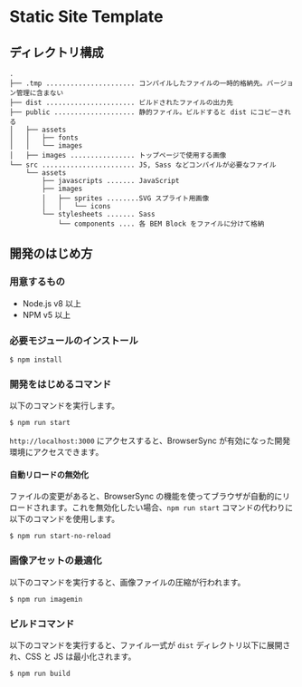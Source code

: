 # Static Site Template

## ディレクトリ構成

```
.
├── .tmp ...................... コンパイルしたファイルの一時的格納先。バージョン管理に含まない
├── dist ...................... ビルドされたファイルの出力先
├── public .................... 静的ファイル。ビルドすると dist にコピーされる
│   ├── assets
│   │   ├── fonts
│   │   └── images
│   ├── images ................ トップページで使用する画像
└── src ....................... JS, Sass などコンパイルが必要なファイル
    └── assets
        ├── javascripts ....... JavaScript
        ├── images
        │   ├── sprites ........SVG スプライト用画像
        │   │   └── icons
        └── stylesheets ....... Sass
            └── components .... 各 BEM Block をファイルに分けて格納
```

## 開発のはじめ方

### 用意するもの

- Node.js v8 以上
- NPM v5 以上

### 必要モジュールのインストール

```
$ npm install
```

### 開発をはじめるコマンド

以下のコマンドを実行します。

```
$ npm run start
```

`http://localhost:3000` にアクセスすると、BrowserSync が有効になった開発環境にアクセスできます。

#### 自動リロードの無効化

ファイルの変更があると、BrowserSync の機能を使ってブラウザが自動的にリロードされます。これを無効化したい場合、`npm run start` コマンドの代わりに以下のコマンドを使用します。

```
$ npm run start-no-reload
```

### 画像アセットの最適化

以下のコマンドを実行すると、画像ファイルの圧縮が行われます。

```
$ npm run imagemin
```

### ビルドコマンド

以下のコマンドを実行すると、ファイル一式が `dist` ディレクトリ以下に展開され、CSS と JS は最小化されます。

```
$ npm run build
```
